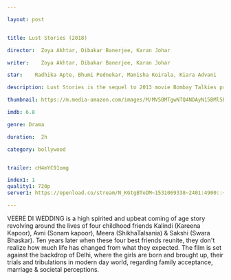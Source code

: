 ```yaml
---

layout: post


title: Lust Stories (2018)

director:  Zoya Akhtar, Dibakar Banerjee, Karan Johar

writer:    Zoya Akhtar, Dibakar Banerjee, Karan Johar

star:    Radhika Apte, Bhumi Pednekar, Manisha Koirala, Kiara Advani

description: Lust Stories is the sequel to 2013 movie Bombay Talkies presenting four short films by four of India's biggest directors exploring love, sex and relationships in modern India.

thumbnail: https://m.media-amazon.com/images/M/MV5BMTgwNTQ4NDAyN15BMl5BanBnXkFtZTgwNjMwMzQ3NTM@._V1_UX182_CR0,0,182,268_AL__QL50.jpg

imdb: 6.8

genre: Drama

duration:  2h 

category: bollywood


trailer: cH4mYC91omg

index1: 1
quality1: 720p
server1: https://openload.co/stream/N_KGtgBToDM~1531069338~2401:4900::~rfoboNqf

---
```


VEERE DI WEDDING is a high spirited and upbeat coming of age story revolving around the lives of four childhood friends Kalindi (Kareena Kapoor), Avni (Sonam kapoor), Meera (ShikhaTalsania) & Sakshi (Swara Bhaskar). Ten years later when these four best friends reunite, they don't realize how much life has changed from what they expected. The film is set against the backdrop of Delhi, where the girls are born and brought up, their trials and tribulations in modern day world, regarding family acceptance, marriage & societal perceptions.